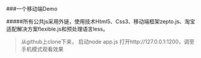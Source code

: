 ###一个移动端Demo

#####所有公共js采用外链，使用技术Html5、Css3、移动端框架zepto.js、淘宝适配解决方案flexible.js和预处理语言less。

> 从github上clone下来，
> 启动node app.js
> 打开http://127.0.0.1:1200，调至手机模式观看效果

